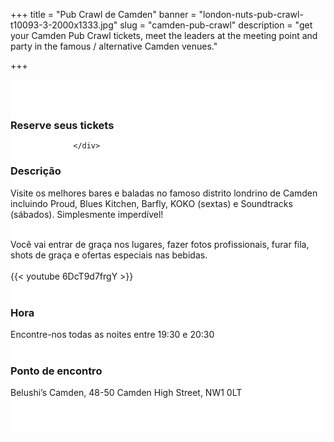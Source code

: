 ﻿+++
title = "Pub Crawl de Camden"
banner = "london-nuts-pub-crawl-t10093-3-2000x1333.jpg"
slug = "camden-pub-crawl"
description = "get your Camden Pub Crawl tickets, meet the leaders at the meeting point and party in the famous / alternative Camden venues."

+++

<section class="mbr-section" id="msg-box5-1w" style="background-color: rgb(255, 255, 255); padding-top: 40px; padding-bottom: 40px;">
    <div class="container">
        <div class="row">
        <div class="col-md-6 col-lg-5 col-xl-4">
<h3>Reserve seus tickets</h3>
<script src="https://assets.ticketinghub.com/checkout.js" data-channel="84f16908-36a3-4546-8ca7-3bf7cb2d99dd" data-endpoint="https://api.ticketinghub.com" data-product="84fe1837-3b9d-40af-ac80-fe506197eb16" data-layout="embed" data-landing="calendar" data-event-period="7" data-events-view-mode="multi-day" data-fields="name,email,telephone" data-collect-voucher-recipient-info="1" data-color="#1b2d49" data-button-label="BOOK NOW" data-footer="ssl" data-lang="pt" data-discounts="1" data-free="0" data-avs="0" data-subscribe="1" data-ga-track-pageviews="1" data-ga-track-purchases="1"></script>


                  </div>
<div class="col-md-6 col-lg-7 col-xl-8"> <h3 class="mbr-section-title display-2">Descrição</h3>
Visite os melhores bares e baladas no famoso distrito londrino de Camden incluindo Proud, Blues Kitchen, Barfly, KOKO (sextas) e Soundtracks (sábados). Simplesmente imperdível!<br><br>

Você vai entrar de graça nos lugares, fazer fotos profissionais, furar fila, shots de graça e ofertas especiais nas bebidas.<br><br>
{{< youtube 6DcT9d7frgY >}}
<br>
<br>



<h3 class="mbr-section-title display-2">Hora</h3>
Encontre-nos todas as noites entre 19:30 e 20:30
<br>
<br>

<h3 class="mbr-section-title display-2">Ponto de encontro</h3>
Belushi’s Camden, 48-50 Camden High Street, NW1 0LT
<br>
<br>
<script src='https://static.citymapper.com/js/embed/widget.js' data-slug='99gdm5' data-width=600></script> </div>


</section>
